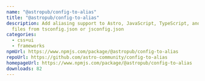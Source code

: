 ```yaml
---
name: "@astropub/config-to-alias"
title: "@astropub/config-to-alias"
description: Add aliasing support to Astro, JavaScript, TypeScript, and CSS
  files from tsconfig.json or jsconfig.json
categories:
  - css+ui
  - frameworks
npmUrl: https://www.npmjs.com/package/@astropub/config-to-alias
repoUrl: https://github.com/astro-community/config-to-alias
homepageUrl: https://www.npmjs.com/package/@astropub/config-to-alias
downloads: 82
---
```

